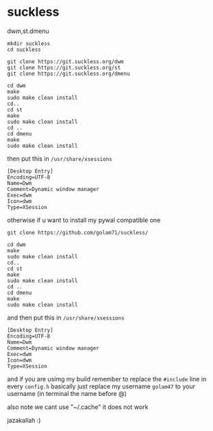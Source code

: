 # suckless
dwm,st.dmenu


```
mkdir suckless 
cd suckless

git clone https://git.suckless.org/dwm
git clone https://git.suckless.org/st
git clone https://git.suckless.org/dmenu

cd dwm
make
sudo make clean install
cd..
cd st
make
sudo make clean install
cd ..
cd dmenu
make
sudo make clean install

```
then put this in ``` /usr/share/xsessions ```

```
[Desktop Entry]
Encoding=UTF-8
Name=Dwm
Comment=Dynamic window manager
Exec=dwm
Icon=dwm
Type=XSession
```



otherwise if u want to install my pywal compatible one 


```
git clone https://github.com/golam71/suckless/

cd dwm
make
sudo make clean install
cd..
cd st
make
sudo make clean install
cd ..
cd dmenu
make
sudo make clean install

```

and then put this in ``` /usr/share/xsessions ```

```
[Desktop Entry]
Encoding=UTF-8
Name=Dwm
Comment=Dynamic window manager
Exec=dwm
Icon=dwm
Type=XSession
```

and if you are usimg my build remember to replace the ```#include``` line in every ```config.h```
basically just replace my username ```golam47``` to your username (in terminal the name before @)

also note we cant use "~/.cache" it does not work 


jazakallah :)



